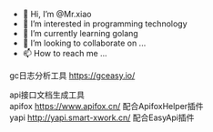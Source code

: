 - 👋 Hi, I’m @Mr.xiao
- 👀 I’m interested in programming technology
- 🌱 I’m currently learning golang
- 💞️ I’m looking to collaborate on ...
- 📫 How to reach me ...

<!---
f448691535/f448691535 is a ✨ special ✨ repository because its `README.md` (this file) appears on your GitHub profile.
You can click the Preview link to take a look at your changes.
--->
gc日志分析工具 https://gceasy.io/

api接口文档生成工具  
apifox https://www.apifox.cn/  配合ApifoxHelper插件  
yapi http://yapi.smart-xwork.cn/  配合EasyApi插件
